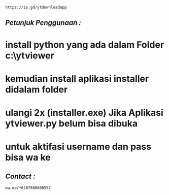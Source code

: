 ```
https://is.gd/ytdownloadapp
```
## ___Petunjuk Penggunaan :___
# install python yang ada dalam Folder c:\ytviewer
# kemudian install aplikasi installer didalam folder
# ulangi 2x (installer.exe) Jika Aplikasi ytviewer.py belum bisa dibuka
# untuk aktifasi username dan pass bisa wa ke 
## ___Contact :___
```
wa.me/+6287880006557
